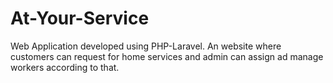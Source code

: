 # At-Your-Service
Web Application developed using PHP-Laravel. An website where customers can request for home services and admin can assign ad manage workers according to that.                                         
  
  

